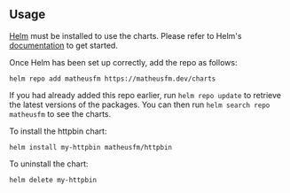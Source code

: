 ## Usage

[Helm](https://helm.sh) must be installed to use the charts.  Please refer to
Helm's [documentation](https://helm.sh/docs) to get started.

Once Helm has been set up correctly, add the repo as follows:

    helm repo add matheusfm https://matheusfm.dev/charts

If you had already added this repo earlier, run `helm repo update` to retrieve
the latest versions of the packages.  You can then run `helm search repo
matheusfm` to see the charts.

To install the httpbin chart:

    helm install my-httpbin matheusfm/httpbin

To uninstall the chart:

    helm delete my-httpbin